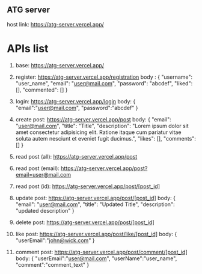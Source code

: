 ## ATG server
host link: https://atg-server.vercel.app/

# APIs list
1. base: https://atg-server.vercel.app/

2. register: https://atg-server.vercel.app/registration
   body : {
  "username": "user_name",
  "email": "user@mail.com",
  "password": "abcdef",
  "liked": [],
  "commented": []
}

3. login: https://atg-server.vercel.app/login
   body: {
  "email":"user@mail.com",
  "password":"abcdef"
}

4. create post: https://atg-server.vercel.app/post
   body: {
  "email": "user@mail.com",
  "title": "Title",
  "description": "Lorem ipsum dolor sit amet consectetur adipisicing elit. Ratione itaque cum pariatur vitae soluta autem nesciunt et eveniet fugit ducimus.",
  "likes": [],
  "comments": []
}

5. read post (all): https://atg-server.vercel.app/post

6. read post (email): https://atg-server.vercel.app/post?email=user@mail.com

7. read post (id): https://atg-server.vercel.app/post/[post_id]

8. update post: https://atg-server.vercel.app/post/[post_id]
   body: {
  "email": "user@mail.com",
  "title": "Updated Title",
  "description": "updated description"
}

9. delete post: https://atg-server.vercel.app/post/[post_id]

10. like post: https://atg-server.vercel.app/post/like/[post_id]
    body: {
  "userEmail":"john@wick.com"
}

11. comment post: https://atg-server.vercel.app/post/comment/[post_id]
    body: {
  "userEmail":"user@mail.com",
  "userName":"user_name",
  "comment":"comment_text"
}